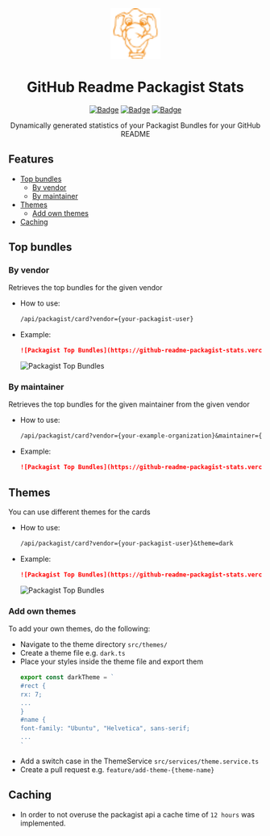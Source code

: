 <div align="center">
  <img alt="Packagist Logo" src="docs/packagist.svg" width="100" align="center">
  <h1>GitHub Readme Packagist Stats</h1>

[![Badge](https://img.shields.io/github/issues/agonyz/github-readme-packagist-stats?style=for-the-badge)](https://github.com/agonyz/github-readme-packagist-stats/issues)
[![Badge](https://img.shields.io/github/issues-pr/agonyz/github-readme-packagist-stats?style=for-the-badge)](https://github.com/agonyz/github-readme-packagist-stats/pulls)
[![Badge](https://img.shields.io/github/stars/agonyz/github-readme-packagist-stats?style=for-the-badge)](https://github.com/agonyz/github-readme-packagist-stats/stargazers)

</div>

<p align="center">
  Dynamically generated statistics of your Packagist Bundles for your GitHub README
</p>


## Features
- [Top bundles](#top-bundles)
  - [By vendor](#by-vendor)
  - [By maintainer](#by-maintainer)
- [Themes](#themes)
  - [Add own themes](#add-own-themes) 
- [Caching](#caching)

## Top bundles
### By vendor
Retrieves the top bundles for the given vendor
- How to use:
  ```markdown
  /api/packagist/card?vendor={your-packagist-user}
  ```
- Example:
  ```markdown
  ![Packagist Top Bundles](https://github-readme-packagist-stats.vercel.app/api/packagist/card?vendor=agonyz)
  ```
  ![Packagist Top Bundles](https://github-readme-packagist-stats.vercel.app/api/packagist/card?vendor=agonyz)

### By maintainer
Retrieves the top bundles for the given maintainer from the given vendor
- How to use:
  ```markdown
  /api/packagist/card?vendor={your-example-organization}&maintainer={your-packagist-user}
  ```
- Example:
  ```markdown
  ![Packagist Top Bundles](https://github-readme-packagist-stats.vercel.app/api/packagist/card?vendor=exampleOrganization&maintainer=agonyz)
  ```

## Themes
You can use different themes for the cards
- How to use: 
  ```markdown
  /api/packagist/card?vendor={your-packagist-user}&theme=dark
  ```
- Example:
  ```markdown
  ![Packagist Top Bundles](https://github-readme-packagist-stats.vercel.app/api/packagist/card?vendor=agonyz&theme=dark)
  ```
  ![Packagist Top Bundles](https://github-readme-packagist-stats.vercel.app/api/packagist/card?vendor=agonyz&theme=dark)

### Add own themes
To add your own themes, do the following:
- Navigate to the theme directory `src/themes/`
- Create a theme file e.g. `dark.ts`
- Place your styles inside the theme file and export them
  ```ts
  export const darkTheme = `
  #rect {
  rx: 7;
  ...
  }
  #name {
  font-family: "Ubuntu", "Helvetica", sans-serif;
  ...
  `
  ```
- Add a switch case in the ThemeService `src/services/theme.service.ts`
- Create a pull request e.g. `feature/add-theme-{theme-name}`

## Caching
- In order to not overuse the packagist api a cache time of `12 hours` was implemented.